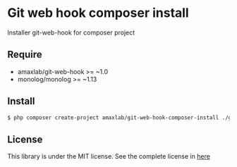 Git web hook composer install
===

Installer git-web-hook for composer project 

Require
-------

- amaxlab/git-web-hook >= ~1.0
- monolog/monolog >= ~1.13

Install
-------
``` bash
$ php composer create-project amaxlab/git-web-hook-composer-install ./git-web-hook --prefer-dist
```

License
--------
This library is under the MIT license. See the complete license in [here](https://github.com/amaxlab/git-web-hook/blob/master/LICENSE)
